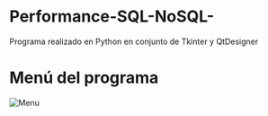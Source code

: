 # Performance-SQL-NoSQL-

Programa realizado en Python en conjunto de Tkinter y QtDesigner

# Menú del programa

![Menu](https://user-images.githubusercontent.com/63252693/193137653-e4ef4f4f-3cb5-4fdb-8f00-8bce5ad4e2dc.gif)




















